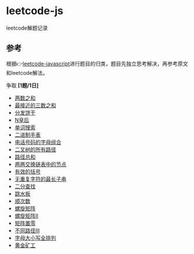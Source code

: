 # leetcode-js
leetcode解题记录

## 参考
根据👉[leetcode-javascript](https://github.com/sl1673495/leetcode-javascript)进行题目的归类，题目先独立思考解决，再参考原文和leetcode解法。

争取 **[1题/1日]** 

- [两数之和](1-两数之和.md)
- [最接近的三数之和](16-最接近的三数之和.md)
- [分发饼干](455-分发饼干.md)
- [N皇后](51-N皇后.md)
- [单词搜索](79-单词搜索.md)
- [二进制手表](401-二进制手表.md)
- [电话号码的字母组合](17-电话号码的字母组合.md)
- [二叉树的所有路径](257-二叉树的所有路径.md)
- [路径总和](112-路径总和.md)
- [两两交换链表中的节点](24-两两交换链表中的节点.md)
- [有效的括号](20-有效的括号.md)
- [无重复字符的最长子串](3-无重复字符的最长子串.md)
- [二分查找](704-二分查找.md)
- [跳水板](面试题-跳水板.md)
- [顺次数](1291-顺次数.md)
- [螺旋矩阵](54-螺旋矩阵.md)
- [螺旋矩阵II](59-螺旋矩阵II.md)
- [矩阵置零](73-矩阵置零.md)
- [不同路径III](980-不同路径III.md)
- [字母大小写全排列](784-字母大小写全排列.md)
- [黄金矿工](1219-黄金矿工.md)
